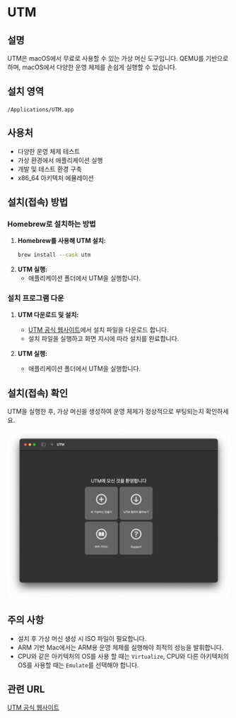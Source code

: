 # UTM

## 설명
UTM은 macOS에서 무료로 사용할 수 있는 가상 머신 도구입니다. QEMU를 기반으로 하며, macOS에서 다양한 운영 체제를 손쉽게 실행할 수 있습니다.

## 설치 영역
`/Applications/UTM.app`

## 사용처
- 다양한 운영 체제 테스트
- 가상 환경에서 애플리케이션 실행
- 개발 및 테스트 환경 구축
- x86_64 아키텍처 에뮬레이션

## 설치(접속) 방법
### Homebrew로 설치하는 방법
1. **Homebrew를 사용해 UTM 설치:**
   ```bash
   brew install --cask utm
   ```
2. **UTM 실행:**
   - 애플리케이션 폴더에서 UTM을 실행합니다.

### 설치 프로그램 다운
1. **UTM 다운로드 및 설치:**
   - [UTM 공식 웹사이트](https://mac.getutm.app/)에서 설치 파일을 다운로드 합니다.
   - 설치 파일을 실행하고 화면 지시에 따라 설치를 완료합니다.

2. **UTM 실행:**
   - 애플리케이션 폴더에서 UTM을 실행합니다.

## 설치(접속) 확인
UTM을 실행한 후, 가상 머신을 생성하여 운영 체제가 정상적으로 부팅되는지 확인하세요.

![접속 화면 설명](UTM.png)

## 주의 사항
- 설치 후 가상 머신 생성 시 ISO 파일이 필요합니다.
- ARM 기반 Mac에서는 ARM용 운영 체제를 실행해야 최적의 성능을 발휘합니다.
- CPU와 같은 아키텍처의 OS를 사용 할 때는 `Virtualize`, CPU와 다른 아키텍처의 OS를 사용할 때는 `Emulate`를 선택해야 합니다.

## 관련 URL
[UTM 공식 웹사이트](https://mac.getutm.app/)
